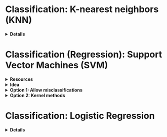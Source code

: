 # Classification: K-nearest neighbors (KNN)

<details>
<summary><b>Details</b></summary>

- Calculate distances between new input all the training data points
- Sort the distances and determine the $𝑘$ nearest neighbors
- Analyze the category of those neighbors and assign the category for the new data point based on majority vote

</details>


# Classification (Regression): Support Vector Machines (SVM)

<details>
<summary><b>Resources</b></summary>

- "The Elements of Statistical Learning" (Hastie, Tibshirani, Friedman), chapter 12
- ["A Practical Guide to Support Vector Classification"](https://www.csie.ntu.edu.tw/~cjlin/papers/guide/guide.pdf)
- Linear kernel: [sklearn.svm.LinearSVC](https://scikit-learn.org/stable/modules/generated/sklearn.svm.LinearSVC.html)
- More general implemention: [sklearn.svm.SVC](https://scikit-learn.org/stable/modules/generated/sklearn.svm.SVC.html#sklearn.svm.SVC)
</details>

<details>
<summary><b>Idea</b></summary>

Solving a classification problem whose data is not linearly separable. 2 approaches:

1. Allow misclassifications
2. Find a non-linear boundary by constructing a linear boundary in a higher-dimensional transformed feature space

SVM can be adapted also for regression problems (as well as multiclass classification problems)
</details>

<details>
<summary><b>Option 1: Allow misclassifications</b></summary>

Set a "margin" that should ideally be achieved in the separation of the 2 classes. 
Penalize every training point that's within this margin (both on the correct side or on the wrong side of the separating line). 
This leads to a new constraint for the optimization objective.
The sensitivity (i.e. the size of this margin) can be specified. 
An infinite sensitivity corresponds to the linearly separable case, where a low sensitivity also takes into consideration data further away from the decision boundary. 
In this way, SVM can also make a better bias-variance tradeoff.
</details>

<details>
<summary><b>Option 2: Kernel methods</b></summary>

The idea is to lift the feature space up to a higher dimensional space by applying transformation functions. 
If $`\left\{ (x_i, y_i) \right\}_{i=1}^N`$ are the training data points and we have a transformation function $h$, 
then one can try to find a linear decision boundary for the higher-dimensional data $`\left\{ (h(x_i), y_i) \right\}_{i=1}^N`$.

To solve this for more complex transformations (to possibly infinite dimensionsal spaces), SVM relies on the kernel trick: 
Due to the mathematical formulation of the problem, one finds that we don't have to perform the actual feature transformations themselves (nor even specify the transformation function $h$), 
but rather the optimization problem to solve requires only knowledge of the kernel function $K(x, x') = \langle h(x), h(x') \rangle$ that computes the inner products in the transformed space.

Three popular choices for $K$ in the SVM literature are:

- $d \text{th}$-Degree polynomial:  $K(x, x') = (1+ \langle x, x' \rangle)^d$
- Radial basis:  $K(x, x') = exp(−\gamma ||x−x'||^2)$
- Neural network:  $K(x, x') = tanh( \kappa_1 \langle x, x' \rangle + \kappa_2)$
</details>


# Classification: Logistic Regression

<details>
<summary><b>Details</b></summary>

Training observations $`\left\{ (x(i),y(i)) \right\}_{i=1}^N`$, each of which having $m$ features $x^i = \left( x_1^i,..., x_m^i \right) \in \mathbb{R}^m$.
We fit a linear regression model:

$$z_i = \theta_0 + \theta_1 x_1^i +...+ \theta_𝑚 x_m^i$$
 
Our prediction will be (sigmoid function):

$$h_{\theta} \left( x^i \right) = \frac{1}{1 + e^{−z^i}$$

The cost function to use is the log-loss / binary cross-entropy:

$$J(\theta) = −\frac{1}{𝑁} \sum_{i=1}^{N} { \left[ y_i log( h_{\theta} (x^i) + (1−y_i) log(1 − h_{\theta}(x^i)) \right]$$
 
We cannot use mean squared error as a loss function, as it's non-convex in this case and has many local minima.
</details>

